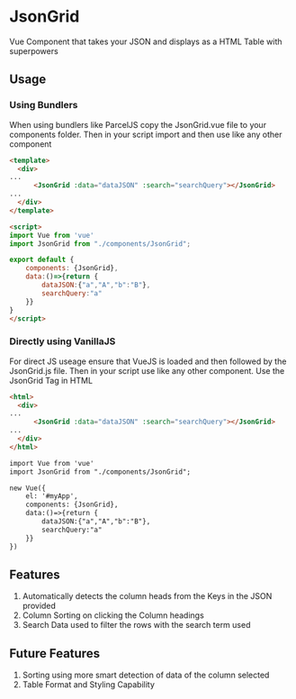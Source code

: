 # JsonGrid

Vue Component that takes your JSON and displays as a HTML Table with superpowers

## Usage

### Using Bundlers

When using bundlers like ParcelJS copy the JsonGrid.vue file to your components folder. Then in your script import and then use like any other component

```html
<template>
  <div>
...
      <JsonGrid :data="dataJSON" :search="searchQuery"></JsonGrid>
...
  </div>
</template>

<script>
import Vue from 'vue'
import JsonGrid from "./components/JsonGrid";

export default {
    components: {JsonGrid},
    data:()=>{return {
        dataJSON:{"a","A","b":"B"},
        searchQuery:"a"
    }}
}
</script>
```

### Directly using VanillaJS

For direct JS useage ensure that VueJS is loaded and then followed by the JsonGrid.js file. Then in your script use like any other component. Use the JsonGrid Tag in HTML

```html
<html>
  <div>
...
      <JsonGrid :data="dataJSON" :search="searchQuery"></JsonGrid>
...
  </div>
</html>

import Vue from 'vue'
import JsonGrid from "./components/JsonGrid";

new Vue({
    el: '#myApp',
    components: {JsonGrid},
    data:()=>{return {
        dataJSON:{"a","A","b":"B"},
        searchQuery:"a"
    }}
})
```

## Features

1. Automatically detects the column heads from the Keys in the JSON provided
1. Column Sorting on clicking the Column headings
1. Search Data used to filter the rows with the search term used

## Future Features

1. Sorting using more smart detection of data of the column selected
1. Table Format and Styling Capability
